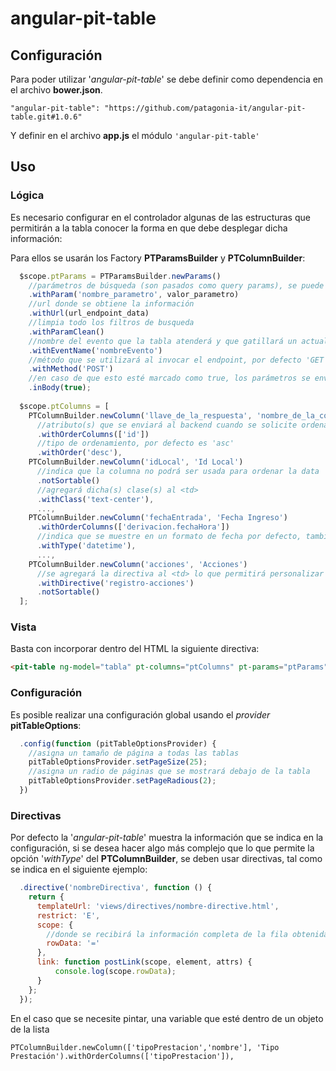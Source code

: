 # angular-pit-table

## Configuración

Para poder utilizar '_angular-pit-table_' se debe definir como dependencia en el archivo **bower.json**.

`"angular-pit-table": "https://github.com/patagonia-it/angular-pit-table.git#1.0.6"`

Y definir en el archivo **app.js** el módulo `'angular-pit-table'`

## Uso

### Lógica

Es necesario configurar en el controlador algunas de las estructuras que permitirán a la tabla conocer la forma en que debe desplegar dicha información:

Para ellos se usarán los Factory **PTParamsBuilder** y **PTColumnBuilder**:

```javascript
  $scope.ptParams = PTParamsBuilder.newParams()
    //parámetros de búsqueda (son pasados como query params), se puede invocar más de una vez este método para tener múltiples parámetros
    .withParam('nombre_parametro', valor_parametro)
    //url donde se obtiene la información
    .withUrl(url_endpoint_data)
    //limpia todo los filtros de busqueda
    .withParamClean()
    //nombre del evento que la tabla atenderá y que gatillará un actualización de la data
    .withEventName('nombreEvento')
    //método que se utilizará al invocar el endpoint, por defecto 'GET'
    .withMethod('POST')
    //en caso de que esto esté marcado como true, los parámetros se enviarán en el body del request, por defecto es false
    .inBody(true);
    
  $scope.ptColumns = [
    PTColumnBuilder.newColumn('llave_de_la_respuesta', 'nombre_de_la_columna')
      //atributo(s) que se enviará al backend cuando se solicite ordenar la data por dicha columna
      .withOrderColumns(['id'])
      //tipo de ordenamiento, por defecto es 'asc'
      .withOrder('desc'),
    PTColumnBuilder.newColumn('idLocal', 'Id Local')
      //indica que la columna no podrá ser usada para ordenar la data
      .notSortable()
      //agregará dicha(s) clase(s) al <td>
      .withClass('text-center'),
      ...,
    PTColumnBuilder.newColumn('fechaEntrada', 'Fecha Ingreso')
      .withOrderColumns(['derivacion.fechaHora'])
      //indica que se muestre en un formato de fecha por defecto, también se puede utilizar 'boolean' o 'checkbox'
      .withType('datetime'),
      ...,
    PTColumnBuilder.newColumn('acciones', 'Acciones')
      //se agregará la directiva al <td> lo que permitirá personalizar la manera en que se presente la información
      .withDirective('registro-acciones')
      .notSortable()
  ];
```

### Vista

Basta con incorporar dentro del HTML la siguiente directiva:

```html
<pit-table ng-model="tabla" pt-columns="ptColumns" pt-params="ptParams"></pit-table>
```

### Configuración

Es posible realizar una configuración global usando el _provider_ **pitTableOptions**:

```javascript
  .config(function (pitTableOptionsProvider) {
    //asigna un tamaño de página a todas las tablas
    pitTableOptionsProvider.setPageSize(25);
    //asigna un radio de páginas que se mostrará debajo de la tabla
    pitTableOptionsProvider.setPageRadious(2);
  })
```

### Directivas

Por defecto la '_angular-pit-table_' muestra la información que se indica en la configuración, si se desea hacer algo más complejo que lo que permite la opción '_withType_' del **PTColumnBuilder**, se deben usar directivas, tal como se indica en el siguiente ejemplo:

```javascript
  .directive('nombreDirectiva', function () {
    return {
      templateUrl: 'views/directives/nombre-directive.html',
      restrict: 'E',
      scope: {
        //donde se recibirá la información completa de la fila obtenida desde el backend         
        rowData: '='
      },
      link: function postLink(scope, element, attrs) {
          console.log(scope.rowData);
      }
    };
  });
```

En el caso que se necesite pintar, una variable que esté dentro de un objeto de la lista
```
PTColumnBuilder.newColumn(['tipoPrestacion','nombre'], 'Tipo Prestación').withOrderColumns(['tipoPrestacion']),
```

